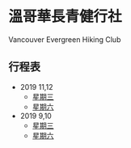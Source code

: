 #  溫哥華長青健行社
Vancouver Evergreen Hiking Club
## 行程表
* 2019 11,12
  * [星期三](2019-11,12-Wed.pdf)
  * [星期六](2019-11,12-Sat.pdf)
* 2019 9,10
  * [星期三](2019-9,10-Wed.pdf)
  * [星期六](2019-9,10-Sat.pdf)

